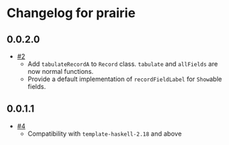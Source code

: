 # Changelog for prairie

## 0.0.2.0

- [#2](https://github.com/parsonsmatt/prairie/pull/2)
    - Add `tabulateRecordA` to `Record` class. `tabulate` and `allFields` are now normal functions.
    - Provide a default implementation of `recordFieldLabel` for `Show`able fields.
    
## 0.0.1.1

* [#4](https://github.com/parsonsmatt/prairie/pull/4)
    * Compatibility with `template-haskell-2.18` and above
